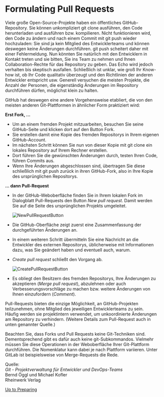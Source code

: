 # Formulating Pull Requests

Viele große Open-Source-Projekte haben ein öffentliches GitHub-Repository. Sie können unkompliziert git clone ausführen, den Code herunterladen und ausführen bzw. kompilieren. Nicht funktionieren wird, den Code zu ändern und nach einem Commit mit git push wieder hochzuladen: Sie sind ja kein Mitglied des Entwicklerteams und können deswegen keine Änderungen durchführen. git push scheitert daher mit einer Fehlermeldung.
Nun könnten Sie natürlich mit den Entwicklern in Kontakt treten und sie bitten, Sie ins Team zu nehmen und Ihnen Collaboration-Rechte für das Repository zu geben. Das Echo wird jedoch verhalten bis skeptisch ausfallen. Schließlich ist unklar, wie groß Ihr Know-how ist, ob Ihr Code qualitativ überzeugt und den Richtlinien der anderen Entwickler entspricht usw. Generell versuchen die meisten Projekte, die Anzahl der Personen, die eigenständig Änderungen im Repository durchführen dürfen, möglichst klein zu halten.

GitHub hat deswegen eine andere Vorgehensweise etabliert, die von den meisten anderen Git-Plattformen in ähnlicher Form praktiziert wird:

**Erst Fork, ...**

* Um an einem fremden Projekt mitzuarbeiten, besuchen Sie seine GitHub-Seite und klicken dort auf den Button Fork.
* Sie erstellen damit eine Kopie des fremden Repositorys in Ihrem eigenen GitHub-Account.
* Im nächsten Schritt können Sie nun von dieser Kopie mit git clone ein lokales Repository auf Ihrem Rechner erstellen.
* Dort führen Sie die gewünschten Änderungen durch, testen Ihren Code, führen Commits aus.
* Wenn Ihre Änderungen abgeschlossen sind, übertragen Sie diese schließlich mit git push zurück in ihren GitHub-Fork, also in Ihre Kopie des ursprünglichen Repositorys.

**... dann Pull-Request**

* In der GitHub-Weboberfläche finden Sie in Ihrem lokalen Fork im Dialogblatt Pull-Requests den Button _New pull request_. Damit werden Sie auf die Seite des ursprünglichen Projekts umgeleitet.

    ![NewPullRequestButton](./pictures/NewPullRequestButton.png)

* Die GitHub-Oberfläche zeigt zuerst eine Zusammenfassung der durchgeführten Änderungen an.
* In einem weiteren Schritt übermitteln Sie eine Nachricht an die Entwickler des externen Repositorys, üblicherweise mit Informationen dazu, was Sie geändert haben und eventuell auch, warum.
* _Create pull request_ schließt den Vorgang ab.

    ![CreatePullRequestButton](./pictures/CreatePullRequestButton.png)

* Es obliegt den Besitzern des fremden Repositorys, Ihre Änderungen zu akzeptieren (_Merge pull request_), abzulehnen oder auch Verbesserungsvorschläge zu machen bzw. weitere Änderungen von Ihnen einzufordern (_Comment_).

Pull-Requests bieten die einzige Möglichkeit, an GitHub-Projekten teilzunehmen, ohne Mitglied des jeweiligen Entwicklerteams zu sein.  
Häufig werden sie projektintern verwendet, um unkoordinierte Änderungen am Repository zu verhindern. (Weitere Details zum Pull-Request auch in unten genannter Quelle.)

Beachten Sie, dass Forks und Pull Requests keine Git-Techniken sind. Dementsprechend gibt es dafür auch keine git-Subkommandos. Vielmehr müssen Sie diese Operationen in der Weboberfläche Ihrer Git-Plattform durchführen. Die Nomenklatur kann dabei je nach Plattform variieren. Unter GitLab ist beispielsweise von Merge-Requests die Rede.

Quelle:  
_Git - Projektverwaltung für Entwickler und DevOps-Teams_  
Bernd Öggl und Michael Kofler  
Rheinwerk Verlag

[Up to Preparing](../PreparingSpecifying.md)
